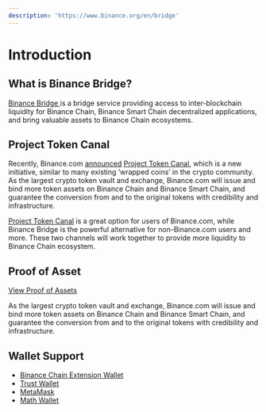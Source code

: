 ```yaml
---
description: 'https://www.binance.org/en/bridge'
---
```


# Introduction

## What is Binance Bridge?

[Binance Bridge ](https://www.binance.org/en/bridge)is a bridge service providing access to inter-blockchain liquidity for Binance Chain, Binance Smart Chain decentralized applications, and bring valuable assets to Binance Chain ecosystems.

## Project Token Canal

Recently, Binance.com [announced](https://www.binance.com/en/support/articles/daca7c991d5f4c45a4d1083f70912515) [Project Token Canal](https://www.binance.org/en/blog/binance-presents-project-token-canal-2/), which is a new initiative, similar to many existing ‘wrapped coins’ in the crypto community. As the largest crypto token vault and exchange, Binance.com will issue and bind more token assets on Binance Chain and Binance Smart Chain, and guarantee the conversion from and to the original tokens with credibility and infrastructure.

[Project Token Canal](https://www.binance.org/en/blog/binance-presents-project-token-canal-2/) is a great option for users of Binance.com, while Binance Bridge is the powerful alternative for non-Binance.com users and more. These two channels will work together to provide more liquidity to Binance Chain ecosystem.

## Proof of Asset

 [View Proof of Assets](https://www.binance.org/en/assets-proof)

As the largest crypto token vault and exchange, Binance.com will issue and bind more token assets on Binance Chain and Binance Smart Chain, and guarantee the conversion from and to the original tokens with credibility and infrastructure.

## Wallet Support

* [Binance Chain Extension Wallet](https://binance-wallet.gitbook.io/binance-chain-extension-wallet/)
* [Trust Wallet](https://community.trustwallet.com/t/how-to-peg-out-tokens-from-binance-smart-chain/73517)
* [MetaMask](https://www.metamask.io)
* [Math Wallet](https://twitter.com/MathWallet/status/1349879468437905408)

## 







